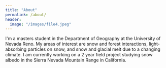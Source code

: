 ```yaml
---
title: "About"
permalink: /about/
header:
  image: "/images/file4.jpeg"
---
```


I'm a masters student in the Department of Geography at the University of Nevada Reno. My areas of interest are snow and forest interactions, light-absorbing particles on snow, and snow and glacial melt due to a changing climate.  I am currently working on a 2 year field project studying snow albedo in the Sierra Nevada Mountain Range in California.
